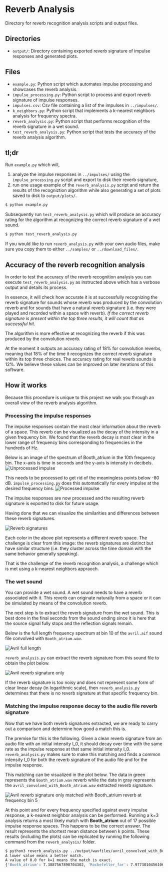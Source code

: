 # Reverb Analysis

Directory for reverb recognition analysis scripts and output files.

## Directories

* <code>output/</code>: Directory containing exported reverb signature of impulse responses and generated plots.

## Files

* <code>example.py</code>: Python script which automates impulse processing and showcases the reverb analysis.
* <code>impulse_processing.py</code>: Python script to process and export reverb signature of impulse responses.
* <code>impulses.csv</code>: Csv file containing a list of the impulses in <code>../impulses/</code>.
* <code>k_neighbors.py</code>: Python script that implements a k-nearest neighbors analysis for frequency spectra.
* <code>reverb_analysis.py</code>: Python script that performs recognition of the reverb signature in a wet sound.
* <code>test_reverb_analysis.py</code>: Python script that tests the accuracy of the reverb analysis algorithm.

## tl;dr

Run <code>example.py</code> which will,

1. analyze the impulse responses in <code>../impulses/</code> using the <code>impulse_processing.py</code> script and export to disk their reverb signature,
2. run one usage example of the <code>reverb_analysis.py</code> script and return the results of the recogniztion algorithm while also generating a set of plots saved to disk to <code>output/plots/</code>.

```sh
$ python example.py
```

Subsequently run <code>test_reverb_analysis.py</code> which will produce an accuracy rating for the algorithm at recognizing the correct reverb signature of a wet sound.

```sh
$ python test_reverb_analysis.py
```

If you would like to run <code>reverb_analysis.py</code> with your own audio files, make sure you copy them to either <code>../samples/</code> or <code>../download_files/</code>.

## Accuracy of the reverb recognition analysis

In order to test the accuracy of the reverb recognition analysis you can execute <code>test_reverb_analysis.py</code> as instructed above which has a verbose output and details its process.

In essence, it will check how accurate it is at successfully recognizing the reverb signature for sounds whose reverb was produced by the convolution reverb and for sounds that have a natural reverb signature (i.e. they were played and recorded within a space with reverb). <em>If the correct reverb signature is present within the top three results, it will count that as successful hit.</em>

The algorithm is more effective at recognizing the reverb if this was produced by the convolution reverb.

At the moment it outputs an accuracy rating of 18% for convolution reverbs, meaning that 18% of the time it recognizes the correct reverb signature within its top three choices. The accuracy rating for real reverb sounds is 12%. We believe these values can be improved on later iterations of this software.

## How it works

Because this procedure is unique to this project we walk you through an overall view of the reverb analysis algorithm.

### Processing the impulse responses

The impulse responses contain the most clear information about the reverb of a space. This reverb can be visualized as the decay of the intensity in a given frequency bin. We found that the reverb decay is most clear in the lower range of frequency bins corresponding to frequencies in the hundreds of Hz.

Below is an image of the spectrum of Booth_atrium in the 10th frequency bin. The x-axis is time in seconds and the y-axis is intensity in decibels.
![Unprocessed impulse](output/readme_plots/Booth_atrium_bin_10.png "Frequency bin 10 of Booth_atrium")

This needs to be processed to get rid of the meaningless points below -80 dB. <code>impulse_processing.py</code> does this automatically for every impulse at the desired frequency bins.
![Processed impulse](output/readme_plots/Booth_atriumbin_10.png "Frequency bin 10 of Booth_atrium")

The impulse responses are now processed and the resulting reverb signature is exported to disk for future usage.

Having done that we can visualize the similarities and differences between these reverb signatures.

![Reverb signatures](output/readme_plots/processed_impulses_bin_10.png "Reverb signatures at frequency bin 10")

Each color in the above plot represents a different reverb space. The challenge is clear from this image: the reverb signatures are distinct but have similar structure (i.e. they cluster across the time domain with the same behavior generally speaking).

That is the challenge of the reverb recognition analysis, a challenge which is met using a k-nearest neighbors appraoch.

### The wet sound

You can provide a wet sound. A wet sound needs to have a reverb associated with it. This reverb can originate naturally from a space or it can be simulated by means of the convolution reverb.

The next step is to extract the reverb signature from the wet sound. This is best done in the final seconds from the sound ending since it is here that the source signal fully stops and the reflection signals remain.

Below is the full length frequency spectrum at bin 10 of the <code>avril.aif</code> sound file convolved with <code>Booth_atrium.wav</code>.

![Avril full length](output/readme_plots/bin_10_avril_convolved_with_booth.png "Full length spectrum of avril.aif convolved with Booth atrium at frequency bin 10")

<code>reverb_analysis.py</code> can extract the reverb signature from this sound file to obtain the plot below.

![Avril reverb signature only](output/readme_plots/avril_convolved_with_Booth_atrium_bin_10.png "Reverb signature only spectrum of avril.aif convolved with Booth atrium at frequency bin 10")

If the reverb signature is too noisy and does not represent some form of clear linear decay (in logarithmic scale), then <code>reverb_analysis.py</code> determines that there is no reverb signature at that specific frequency bin.

### Matching the impulse response decay to the audio file reverb signature

Now that we have both reverb signatures extracted, we are ready to carry out a comparison and determine how good a match this is.

The premise for this is the following. Given a clean reverb signature from an audio file with an initial intensity I_0, it should decay over time with the same rate as the impulse response at that same initial intensity I_0. <code>reverb_analysis.py</code> makes sure to make this matching and finds a common intensity I_0 for both the reverb signature of the audio file and for the impulse response.

This matching can be visualized in the plot below. The data in green represents the <code>Booth_atrium.wav</code> reverb while the data in gray represents the <code>avril_convolved_with_Booth_atrium.wav</code> extracted reverb signature.

![Avril reverb signature only matched with Booth_atrium reverb at frequency bin 5](output/readme_plots/convolved_Booth_atrium_bin_5.png "Avril reverb signature only matched with Booth_atrium reverb at frequency bin 5")

At this point and for every frequency specified against every impulse response, a k-nearest neighbor analysis can be performed. Running a k=3 analysis returns a most likely match with **Booth_atrium** out of 17 possible impulse response spaces. This happens to be the correct answer. The result represents the shortest mean distance between k points. These results (including the plots) can be replicated by running the following command from the <code>reverb_analysis/</code> folder.

```sh
$ python3 reverb_analysis.py ../output/wavfiles/avril_convolved_with_Booth_atrium.wav 3 True
A lower value means a better match.
A value of 0.0 for k=1 means the match is exact.
{'Booth_atrium': 7.3887567890704302, 'Rockefeller_far': 7.9773010456106146, 'Rockefeller_center': 7.6713388716633464}
```






